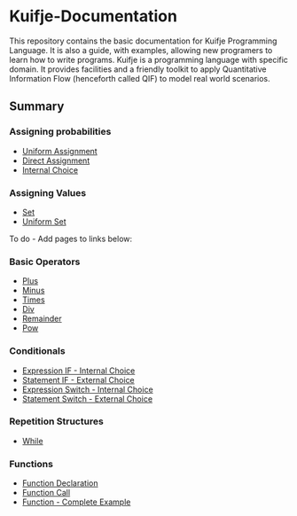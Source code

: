 # Kuifje-Documentation

This repository contains the basic documentation for Kuifje Programming Language. It is also a guide,
with examples, allowing new programers to learn how to write programs.
Kuifje is a programming language with specific domain. It provides facilities and a friendly toolkit to
apply Quantitative Information Flow (henceforth called QIF) to model real world scenarios.

## Summary

### Assigning probabilities

- [Uniform Assignment](https://github.com/gleisonsdm/Kuifje-Documentation/blob/main/Chapter%2001/Uniform%20Assingment.md)
- [Direct Assignment](https://github.com/gleisonsdm/Kuifje-Documentation/blob/main/Chapter%2001/Direct%20Assignment.md)
- [Internal Choice](https://github.com/gleisonsdm/Kuifje-Documentation/blob/main/Chapter%2001/Internal%20Choice.md)

### Assigning Values
- [Set](https://github.com/gleisonsdm/Kuifje-Documentation/blob/main/Chapter%2002/Set.md)
- [Uniform Set](https://github.com/gleisonsdm/Kuifje-Documentation/blob/main/Chapter%2002/Uniform%20Set.md)

To do - Add pages to links below:
### Basic Operators
- [Plus]()
- [Minus]()
- [Times]()
- [Div]()
- [Remainder]()
- [Pow]()

### Conditionals
- [Expression IF - Internal Choice]()
- [Statement IF - External Choice]()
- [Expression Switch - Internal Choice]()
- [Statement Switch - External Choice]()

### Repetition Structures
- [While]()

### Functions
- [Function Declaration]()
- [Function Call]()
- [Function - Complete Example]()
